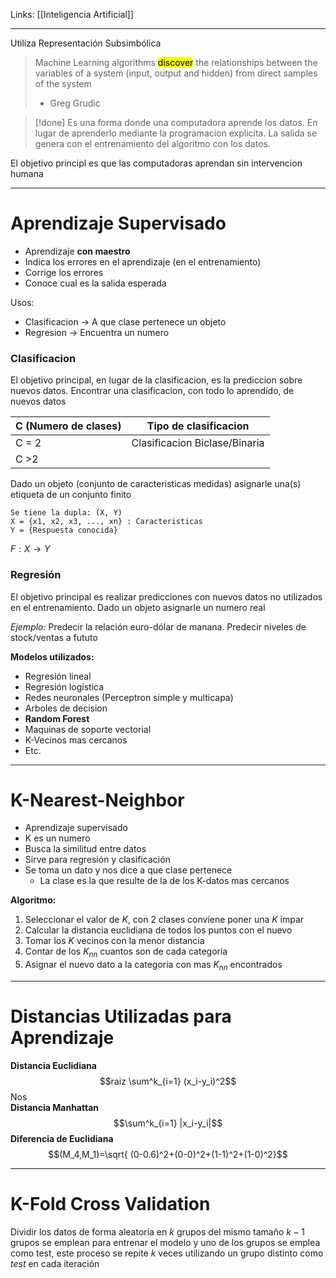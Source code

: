 Links: [[Inteligencia Artificial]]
___

Utiliza Representación Subsimbólica

> Machine Learning algorithms <mark class="hltr-pink">discover</mark> the relationships between the variables of a system (input, output and hidden) from direct samples of the system
> - Greg Grudic

> [!done] Es una forma donde una computadora aprende los datos. En lugar de aprenderlo mediante la programacion explicita. La salida se genera con el entrenamiento del algoritmo con los datos.


El objetivo principl es que las computadoras aprendan sin intervencion humana
___
# Aprendizaje Supervisado

- Aprendizaje **con maestro**
- Indica los errores en el aprendizaje (en el entrenamiento)
- Corrige los errores
- Conoce cual es la salida esperada

Usos:
- Clasificacion $\rightarrow$ A que clase pertenece un objeto
- Regresion $\rightarrow$ Encuentra un numero

### Clasificacion
El objetivo principal, en lugar de la clasificacion, es la prediccion sobre nuevos datos. Encontrar una clasificacion, con todo lo aprendido, de nuevos datos

| C (Numero de clases) | Tipo de clasificacion         |
| -------------------- | ----------------------------- |
| C = 2                | Clasificacion Biclase/Binaria |
| C >2                 |                               | 

Dado un objeto (conjunto de caracteristicas medidas) asignarle una(s) etiqueta de un conjunto finito

	Se tiene la dupla: (X, Y)
	X = {x1, x2, x3, ..., xn} : Caracteristicas
	Y = {Respuesta conocida}

$F: X \rightarrow Y$  


### Regresión
El objetivo principal es realizar predicciones con nuevos datos no utilizados en el entrenamiento.
Dado un objeto asignarle un numero real

*Ejemplo:* Predecir la relación euro-dólar de manana. Predecir niveles de stock/ventas a fututo

**Modelos utilizados:**
- Regresión lineal
- Regresión logística
- Redes neuronales (Perceptron simple y multicapa)
- Arboles de decision
- **Random Forest**
- Maquinas de soporte vectorial
- K-Vecinos mas cercanos
- Etc.

___

# K-Nearest-Neighbor

- Aprendizaje supervisado
- K es un numero
- Busca la similitud entre datos
- Sirve para regresión y clasificación
- Se toma un dato y nos dice a que clase pertenece
	- La clase es la que resulte de la de los K-datos mas cercanos

**Algoritmo:**
1. Seleccionar el valor de $K$, con 2 clases conviene poner una $K$ impar
2. Calcular la distancia euclidiana de todos los puntos con el nuevo
3. Tomar los $K$ vecinos con la menor distancia
4. Contar de los $K_{nn}$ cuantos son de cada categoria
5. Asignar el nuevo dato a la categoria con mas $K_{nn}$ encontrados

___
# Distancias Utilizadas para Aprendizaje
**Distancia Euclidiana**
$$raiz \sum^k_{i=1} (x_i-y_i)^2$$
Nos          
**Distancia Manhattan**
$$\sum^k_{i=1} |x_i-y_i|$$
**Diferencia de Euclidiana**
$$(M_4,M_1)=\sqrt{ (0-0.6)^2+(0-0)^2+(1-1)^2+(1-0)^2}$$
___
# K-Fold Cross Validation
Dividir los datos de forma aleatoria en $k$ grupos del mismo tamaño
$k-1$ grupos se emplean para entrenar el modelo y uno de los grupos se emplea como test, este proceso se repite $k$ veces utilizando un grupo distinto como *test* en cada iteración


